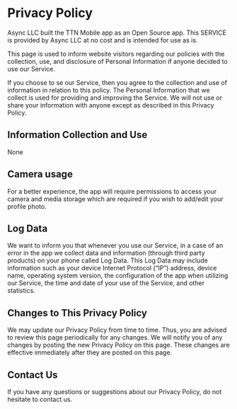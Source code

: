 # Privacy Policy

Async LLC built the TTN Mobile app as an Open Source app. This SERVICE is provided by Async LLC at no cost and is intended for use as is.

This page is used to inform website visitors regarding our policies with the collection, use, and disclosure of Personal Information if anyone decided to use our Service.

If you choose to se our Service, then you agree to the collection and use of information in relation to this policy. The Personal Information that we collect is used for providing and improving the Service. We will not use or share your information with anyone except as described in this Privacy Policy.

## Information Collection and Use
None

## Camera usage
For a better experience, the app will require permissions to access your camera and media storage which are required if you wish to add/edit your profile photo.

## Log Data

We want to inform you that whenever you use our Service, in a case of an error in the app we collect data and information (through third party products) on your phone called Log Data. This Log Data may include information such as your device Internet Protocol (“IP”) address, device name, operating system version, the configuration of the app when utilizing our Service, the time and date of your use of the Service, and other statistics.

## Changes to This Privacy Policy

We may update our Privacy Policy from time to time. Thus, you are advised to review this page periodically for any changes. We will notify you of any changes by posting the new Privacy Policy on this page. These changes are effective immediately after they are posted on this page.

## Contact Us

If you have any questions or suggestions about our Privacy Policy, do not hesitate to contact us.
